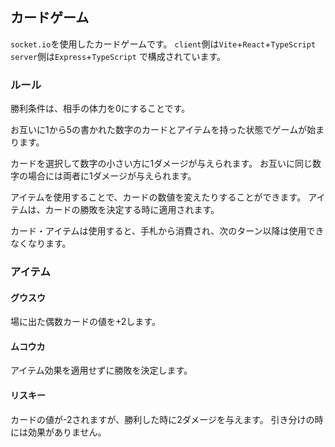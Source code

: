 ## カードゲーム
`socket.io`を使用したカードゲームです。
`client`側は`Vite`+`React`+`TypeScript`
`server`側は`Express`+`TypeScript` 
で構成されています。

### ルール
勝利条件は、相手の体力を0にすることです。

お互いに1から5の書かれた数字のカードとアイテムを持った状態でゲームが始まります。

カードを選択して数字の小さい方に1ダメージが与えられます。
お互いに同じ数字の場合には両者に1ダメージが与えられます。

アイテムを使用することで、カードの数値を変えたりすることができます。
アイテムは、カードの勝敗を決定する時に適用されます。

カード・アイテムは使用すると、手札から消費され、次のターン以降は使用できなくなります。

### アイテム
#### グウスウ
場に出た偶数カードの値を+2します。
#### ムコウカ
アイテム効果を適用せずに勝敗を決定します。
#### リスキー
カードの値が-2されますが、勝利した時に2ダメージを与えます。
引き分けの時には効果がありません。